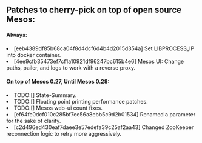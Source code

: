 <H2>Patches to cherry-pick on top of open source Mesos:</h2>
<h4>Always:</h4>
<li>[eeb4389df85b68ca04f8d4dcf6d4b4d2015d354a] Set LIBPROCESS_IP into docker container.
<li>[4ee9cfb35473ef7cf1a10921df96247bc615b4e6] Mesos UI: Change paths, pailer, and logs to work with a reverse proxy.
<h4>On top of Mesos 0.27, Until Mesos 0.28:</h4>
<li>TODO:[] State-Summary.
<li>TODO:[] Floating point printing performance patches.
<li>TODO:[] Mesos web-ui count fixes.
<li>[ef64fc0dcf010c285bf7ee56a8ebb5c9d2b01534] Renamed a parameter for the sake of clarity.
<li>[c2d496ed430eaf7daee3e57edefa39c25af2aa43] Changed ZooKeeper reconnection logic to retry more aggressively.
